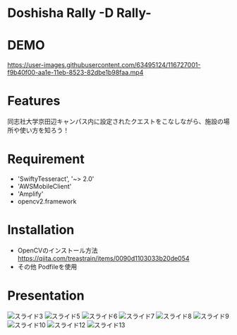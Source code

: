 # Doshisha Rally -D Rally-

# DEMO
 
 https://user-images.githubusercontent.com/63495124/116727001-f9b40f00-aa1e-11eb-8523-82dbe1b98faa.mp4
 
# Features
 
同志社大学京田辺キャンパス内に設定されたクエストをこなしながら、施設の場所や使い方を知ろう！
 
# Requirement
 
* 'SwiftyTesseract', '~> 2.0'
* 'AWSMobileClient'
* 'Amplify'
* opencv2.framework

# Installation
 
* OpenCVのインストール方法
https://qiita.com/treastrain/items/0090d1103033b20de054
* その他
Podfileを使用

# Presentation
![スライド3](https://user-images.githubusercontent.com/63495124/116726869-d1c4ab80-aa1e-11eb-8115-2ba29d8c68f9.png)
![スライド5](https://user-images.githubusercontent.com/63495124/116726876-d38e6f00-aa1e-11eb-9825-080d4f5a144d.png)
![スライド6](https://user-images.githubusercontent.com/63495124/116726877-d4270580-aa1e-11eb-8279-5992f2ffd2ca.png)
![スライド7](https://user-images.githubusercontent.com/63495124/116726879-d4bf9c00-aa1e-11eb-85de-4987dac621ea.png)
![スライド8](https://user-images.githubusercontent.com/63495124/116726881-d4bf9c00-aa1e-11eb-8b37-8745b62d51f7.png)
![スライド9](https://user-images.githubusercontent.com/63495124/116726882-d5583280-aa1e-11eb-866c-0812893b4a32.png)
![スライド10](https://user-images.githubusercontent.com/63495124/116726883-d5f0c900-aa1e-11eb-98a7-501771210be7.png)
![スライド12](https://user-images.githubusercontent.com/63495124/116726887-d721f600-aa1e-11eb-9cc6-c4ce7ecd26b4.png)
![スライド13](https://user-images.githubusercontent.com/63495124/116726889-d721f600-aa1e-11eb-8efd-5b37d86f76be.png)
